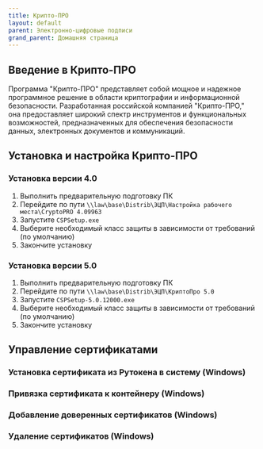 ```yaml
---
title: Крипто-ПРО
layout: default
parent: Электронно-цифровые подписи
grand_parent: Домашняя страница
---
```


## Введение в Крипто-ПРО

Программа "Крипто-ПРО" представляет собой мощное и надежное программное решение в области криптографии и информационной безопасности. Разработанная российской компанией "Крипто-ПРО," она предоставляет широкий спектр инструментов и функциональных возможностей, предназначенных для обеспечения безопасности данных, электронных документов и коммуникаций.

## Установка и настройка Крипто-ПРО

### Установка версии 4.0

1. Выполнить предварительную подготовку ПК
2. Перейдите по пути `\\law\base\Distrib\ЭЦП\Настройка рабочего места\CryptoPRO 4.09963`
3. Запустите `CSPSetup.exe`
4. Выберите необходимый класс защиты в зависимости от требований (по умолчанию)
5. Закончите установку

### Установка версии 5.0

1. Выполнить предварительную подготовку ПК
2. Перейдите по пути `\\law\base\Distrib\ЭЦП\КриптоПро 5.0`
3. Запустите `CSPSetup-5.0.12000.exe`
4. Выберите необходимый класс защиты в зависимости от требований (по умолчанию)
5. Закончите установку

## Управление сертификатами

### Установка сертификата из Рутокена в систему (Windows)

### Привязка сертификата к контейнеру (Windows)

### Добавление доверенных сертификатов (Windows)

### Удаление сертификатов (Windows)
